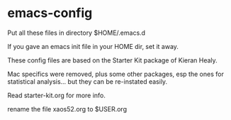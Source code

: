 emacs-config
============

Put all these files in directory $HOME/.emacs.d

If you gave an emacs init file in your HOME dir, set it away.

These config files are based on the Starter Kit package of Kieran Healy.

Mac specifics were removed, plus some other packages, esp the ones for statistical analysis...
but they can be re-instated easily.

Read starter-kit.org for more info.

rename the file xaos52.org to $USER.org 
